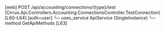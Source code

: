[web] POST /api/accounting/connections/{type}/test  (Cirrus.Api.Controllers.Accounting.ConnectionsController.TestConnection)  [L60–L64] [auth=user]
  └─ uses_service ApiService (SingleInstance)
    └─ method GetApiMethods [L63]

